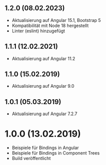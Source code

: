 1.2.0 (08.02.2023)
------------------
- Aktualisierung auf Angular 15.1, Bootstrap 5
- Kompatibilität mit Node 18 hergestellt
- Linter (eslint) hinzugefügt

1.1.1 (12.02.2021)
------------------
- Aktualisierung auf Angular 11.2

1.1.0 (15.02.2019)
------------------
- Aktualisierung auf Angular 9.0

1.0.1 (05.03.2019)
------------------
- Aktualisierung auf Angular 7.2.7

1.0.0 (13.02.2019)
==================
- Beispiele für Bindings in Angular
- Beispiele für Bindings in Component Trees
- Build veröffentlicht

